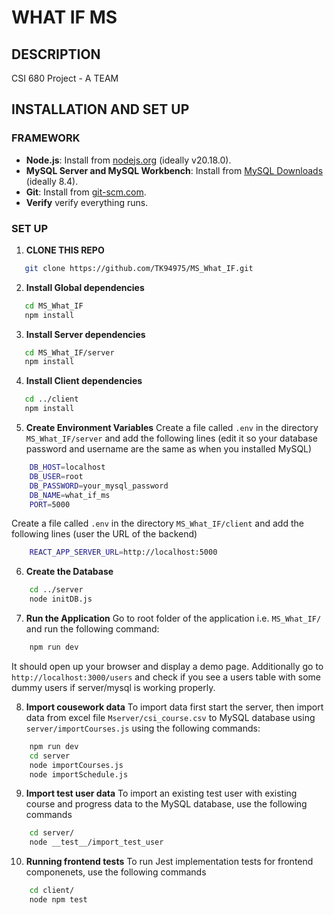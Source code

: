 # WHAT IF MS

## DESCRIPTION
CSI 680 Project - A TEAM

## INSTALLATION AND SET UP

### FRAMEWORK
- **Node.js**: Install from [nodejs.org](https://nodejs.org/) (ideally v20.18.0).
- **MySQL Server and MySQL Workbench**: Install from [MySQL Downloads](https://dev.mysql.com/downloads/) (ideally 8.4).
- **Git**: Install from [git-scm.com](https://git-scm.com/).
- **Verify** verify everything runs.

### SET UP
1. **CLONE THIS REPO**
```bash
   git clone https://github.com/TK94975/MS_What_IF.git
```
2. **Install Global dependencies**
```bash
   cd MS_What_IF
   npm install
```
3. **Install Server dependencies**
```bash
   cd MS_What_IF/server
   npm install
```
4. **Install Client dependencies**
```bash
   cd ../client
   npm install
```
5. **Create Environment Variables**
Create a file called `.env` in the directory `MS_What_IF/server` and add the following lines (edit it so your database password and username are the same as when you installed MySQL)
```bash
    DB_HOST=localhost
    DB_USER=root
    DB_PASSWORD=your_mysql_password
    DB_NAME=what_if_ms
    PORT=5000
```
Create a file called `.env` in the directory `MS_What_IF/client` and add the following lines (user the URL of the backend)
```bash
    REACT_APP_SERVER_URL=http://localhost:5000
```
6. **Create the Database**
```bash
    cd ../server
    node initDB.js
```
7. **Run the Application**
Go to root folder of the application i.e. `MS_What_IF/` and run the following command:
```bash
    npm run dev
```
It should open up your browser and display a demo page. Additionally go to `http://localhost:3000/users` and check if you see a users table with some dummy users if server/mysql is working properly.

8. **Import cousework data**
To import data first start the server, then import data from excel file `Mserver/csi_course.csv` to MySQL database using `server/importCourses.js` using the following commands:
```bash
    npm run dev
    cd server
    node importCourses.js
    node importSchedule.js
```
9. **Import test user data**
To import an existing test user with existing course and progress data to the MySQL database, use the following commands
```bash
    cd server/
    node __test__/import_test_user
```

10. **Running frontend tests**
To run Jest implementation tests for frontend componenets, use the following commands
```bash
    cd client/
    node npm test
```